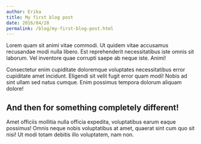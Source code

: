 ```yaml
---
author: Erika
title: My first blog post
date: 2016/04/20
permalink: /blog/my-first-blog-post.html
---
```


Lorem quam sit animi vitae commodi. Ut quidem vitae accusamus recusandae modi nulla libero. Est reprehenderit necessitatibus iste omnis sit laborum. Vel inventore quae corrupti saepe ab neque iste. Animi!

Consectetur enim cupiditate doloremque voluptates necessitatibus error cupiditate amet incidunt. Eligendi sit velit fugit error quam modi! Nobis ad sint ullam sed natus cumque. Enim possimus tempora dolorum aliquam dolore!

<!--more-->

## And then for something completely different!

Amet officiis mollitia nulla officia expedita, voluptatibus earum eaque possimus! Omnis neque nobis voluptatibus at amet, quaerat sint cum quo sit nisi! Ut modi totam debitis illo voluptatem, nam non.
